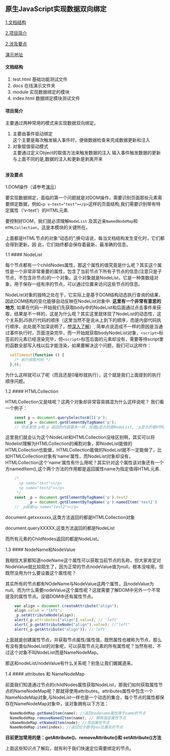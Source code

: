 ## 原生JavaScript实现数据双向绑定

[1.文档结构](#_1)

[2.项目简介](#_2)

[2.涉及要点](#_3)

[演示地址](https://jacecao.github.io/data-binding-base/)


<h4 id="_1">文档结构</h4>   

1. test.html  基础功能测试文件
2. docs   在线演示文件夹
3. module    实现数据绑定的模块
4. index.html 数据绑定模块测试文件


<h4 id="_2">项目简介</h4> 

主要通过两种常用的模式来实现数据双向绑定。

1. 主要由事件驱动绑定   
  这个主要是每次触发输入事件时，便做数据检查来完成数据更新和注入
2. 对象赋值驱动模式   
  主要通过定义Object的取值方法来触发数据的注入
  输入事件触发数据的更新
  与上面不同的是,数据的注入和更新是剥离开来

##

<h4 id="_3">涉及要点</h4> 

1.DOM操作（请参考[演示](https://jacecao.github.io/data-binding-base/dom/)）

要实现数据绑定，面临的第一个问题就是对DOM操作，需要识别页面那些元素需要绑定数据，例如`<p v-text="test"></p>`这样的页面结构,我们需要识别带有特定属性（‘v-text’）的HTML元素.

要控制好DOM，我们就必须理解`NodeList` 及其近亲`NamedNodeMap`和`HTMLCollection`，这是本模块的关键所在。

上面都是HTML节点的对象“动态的”;换句话说，每当文档结构发生变化时，它们都会得到更新。因 此，它们始终都会保存着最新、最准确的信息。

1.1 #### NodeList

每个节点都有一个childNodes属性，那这个属性的值究竟是什么呢？其实这个属性是一个非常非常重要的属性，包含了当前节点下所有子节点的信息(注意只是子节点，不包含孙节点)的一个对象。这个对象就是NodeList，它是一种类数组对象，用于保存一组有序的节点，可以通过位置来访问这些节点的信息。

NodeList对象的独特之处在于，它实际上是基于DOM结构动态执行查询的结果，因此DOM结构的变化能够自动反映在NodeList对象中. **这里有一个非常有意思的地方**, 如果在代码一开始我们先获取body中的NodeList和后面通过点击事件来获取，结果是不一样的，这是为什么呢？其实这里就体现了NodeList的动态性，这个关系到JS执行代码的顺序（这里当然不是说从上到下的顺序，而是内部代码执行顺序，此处就不加深说明了，想[深入了解](http://www.ruanyifeng.com/blog/2014/10/event-loop.html)）, 简单点说造成不一样的原因是当通过事件执行时，页面渲染完毕，而一开始就获取bodyNodeList对象，`<script>`标签前的元素已经渲染完毕，但`<script>`标签后面的元素却没有，需要等待script里的函数全部写入栈以后才能渲染，如果要解决这个问题，我们可以这样作：
  ```javascript
    setTimeout(function () {
      /* 执行获取代码 */
    },0);
  ```
  为什么这样就可以了呢（而且还是0毫秒就执行），这个就是我们上面提到的执行顺序问题。


1.2 #### HTMLCollection

HTMLCollection又是啥呢？这两个对象却非常容易搞混为什么这样说呢？
我们看一个例子： 

``` javascript
    const p = document.querySelectorAll('p');
    const _p = document.getElementByTagName('p');
    // 你会发现 p和_p 返回的内容基本一样，处理p显示的是NodeList, _p显示的是HTMLCollection
```

这里我们就会认为这个NodeList和HTMLCollection没啥区别啊，其实可以将Nodelist理解为HTMLCollection的阉割对象，即NodeList能做的HTMLCollection也能做，HTMLCollection能做的NodeList就不一定能做了，比如HTMLCollection对象有‘name’属性，而NodeList对象却没有，HTMLCollection这个'name'属性有什么用呢？其实针对这个属性该对象还有一个方namedItem(),这个两个方法的作用都是返回属性name为指定值得HTML元素.


``` javascript
    /*
      <p name="test"></p>
      <p name="test2"></p>
     */
    const _p = document.getElementByTagName('p').test2
          _p = document.getElementByTagName('p').namedItem('test2')
    // _p就是<p name="test2"></p>
```

document.getxxxxxxx,这类方法返回的都是HTMLCollection对象

document.queryXXXXX,这类方法返回的都是NodeList

而所有元素的ChildNodes返回的都是NodeList。

1.3 #### NodeName和NodeValue

我相信大家都知道nodeName这个属性可以获取当前节点的名称，但大家肯定对NodeValue就比较陌生了，因为正常的节点nodeValue值为null，根本没啥用，但既然没用为什么要设置这个属性呢？

其实所有的节点都有NOdeName与NodeValue这两个属性，且nodeValue为null。而为什么需要nodeValue这个属性呢？这就需要了解DOM中另外一个不常提及的属性节点。没错DOM中还有属性节点。

```javascript
    var align = document.createAttribute("align");
    align.value = "left";
    _p.setAttributeNode(align);
    alert(_p.attributes["align"].value); // 'left'
    alert(_p.getAttributeNode("align").value); //"left"
    alert(_p.getAttribute("align")); //'left'
```

上面就是创建属性节点，并获取节点属性/属性值，既然属性也被称为节点，那么有没有类似NodeList的对象呢，可以获取节点元素的所有属性呢？当然有啦，不过这个对象不叫NodeList而是NameNodeMap。

那这和nodeList/nodeValue有什么关系呢？别急让我们娓娓道来。

1.4 #### attributes 和 NameNodeMap

前面我们知道通过节点的childNodes属性获取NodeList，那我们如何获取属性节点的NameNodeMap呢？那就得使用attributes。attributes属性中包含一个NameNodeMap对象,与NodeList一样也是一个动态的集合，每个节点的属性都保存在NameNodeMap对象中，该对象拥有以下方法：
```javascript  
  NameNodeMap.getNameItem(name); //返回nodename属性等于name的节点
  NameNodeMap.removeNamedItem(name); // 移除指定属性节点
  sNameNodeMap.etNamedItem(node); //添加属性节点
  NameNodeMap.item(index); //返回位于数字pos位置处的节点
```

**目前更加常用的是：getAttribute()、removeAttribute()和 setAttribute()方法**

上面这些知识点了解后，就有利于我们快速定位需要绑定的节点。
